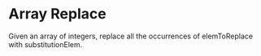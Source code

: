 <h1>Array Replace
</h1>
<p>Given an array of integers, replace all the occurrences of elemToReplace with substitutionElem.</p>
